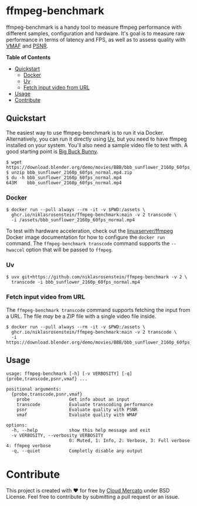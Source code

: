 # ffmpeg-benchmark

ffmpeg-benchmark is a handy tool to measure ffmpeg performance with different samples, configuration and hardware.
It's goal is to measure raw performance in terms of latency and FPS, as well as to assess quality with [VMAF] and [PSNR].

[VMAF]: https://wiki.x266.mov/docs/metrics/VMAF
[PSNR]: https://wiki.x266.mov/docs/metrics/PSNR

__Table of Contents__

<!-- toc -->
  * [Quickstart](#quickstart)
    * [Docker](#docker)
    * [Uv](#uv)
    * [Fetch input video from URL](#fetch-input-video-from-url)
  * [Usage](#usage)
* [Contribute](#contribute)
<!-- end toc -->

## Quickstart

[Uv]: https://docs.astral.sh/uv/
[linuxserver/ffmpeg]: https://docs.linuxserver.io/images/docker-ffmpeg/
[Big Buck Bunny]: https://peach.blender.org/download/

The easiest way to use ffmpeg-benchmark is to run it via Docker. Alternatively, you can run it directly using [Uv], but you need to have ffmpeg installed on your system. You'll also need a sample video file to test with. A good starting point is [Big Buck Bunny].

```console
$ wget https://download.blender.org/demo/movies/BBB/bbb_sunflower_2160p_60fps_normal.mp4.zip
$ unzip bbb_sunflower_2160p_60fps_normal.mp4.zip
$ du -h bbb_sunflower_2160p_60fps_normal.mp4
643M    bbb_sunflower_2160p_60fps_normal.mp4
```

### Docker

```console
$ docker run --pull always --rm -it -v $PWD:/assets \
  ghcr.io/niklasrosenstein/ffmpeg-benchmark:main -v 2 transcode \
  -i /assets/bbb_sunflower_2160p_60fps_normal.mp4
```

To test with hardware acceleration, check out the [linuxserver/ffmpeg] Docker image documentation for how to configure the `docker run` command. The `ffmpeg-benchmark transcode` command supports the `--hwaccel` option that will be passed to `ffmpeg`.

### Uv

```console
$ uvx git+https://github.com/niklasrosenstein/ffmpeg-benchmark -v 2 \
  transcode -i bbb_sunflower_2160p_60fps_normal.mp4
```

### Fetch input video from URL

The `ffmpeg-benchmark transcode` command supports fetching the input from a URL. The file _may_ be a ZIP file with a single video file inside.

```console
$ docker run --pull always --rm -it -v $PWD:/assets \
  ghcr.io/niklasrosenstein/ffmpeg-benchmark:main -v 2 transcode \
  -i https://download.blender.org/demo/movies/BBB/bbb_sunflower_2160p_60fps_normal.mp4.zip
```

## Usage

<!-- note: the output might change slightly based on the python version, we pin it with the .python-version file. -->
<!-- runcmd code: COLUMNS=100 uv run ffmpeg-benchmark --help -->
```
usage: ffmpeg-benchmark [-h] [-v VERBOSITY] [-q] {probe,transcode,psnr,vmaf} ...

positional arguments:
  {probe,transcode,psnr,vmaf}
    probe               Get info about an input
    transcode           Evaluate transcoding performance
    psnr                Evaluate quality with PSNR
    vmaf                Evaluate quality with WMAF

options:
  -h, --help            show this help message and exit
  -v VERBOSITY, --verbosity VERBOSITY
                        0: Muted, 1: Info, 2: Verbose, 3: Full verbose 4: ffmpeg verbose
  -q, --quiet           Completly disable any output
```
<!-- end runcmd -->


# Contribute

This project is created with ❤️ for free by [Cloud Mercato] under BSD License. Feel free to contribute by submitting a pull request or an issue.

[Cloud Mercato]: https://www.cloud-mercato.com/
